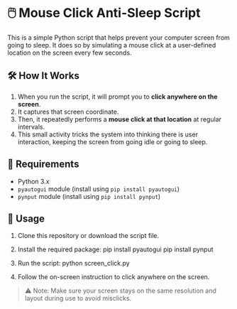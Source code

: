 # 🖱️ Mouse Click Anti-Sleep Script

This is a simple Python script that helps prevent your computer screen from going to sleep. It does so by simulating a mouse click at a user-defined location on the screen every few seconds.

## 🛠️ How It Works

1. When you run the script, it will prompt you to **click anywhere on the screen**.
2. It captures that screen coordinate.
3. Then, it repeatedly performs a **mouse click at that location** at regular intervals.
4. This small activity tricks the system into thinking there is user interaction, keeping the screen from going idle or going to sleep.

## 🧰 Requirements

- Python 3.x
- `pyautogui` module (install using `pip install pyautogui`)
- `pynput` module (install using `pip install pynput`)

## 🚀 Usage

1. Clone this repository or download the script file.
2. Install the required package:
        pip install pyautogui
        pip install pynput

3. Run the script:
        python screen_click.py

4. Follow the on-screen instruction to click anywhere on the screen.

> ⚠️ Note: Make sure your screen stays on the same resolution and layout during use to avoid misclicks.
